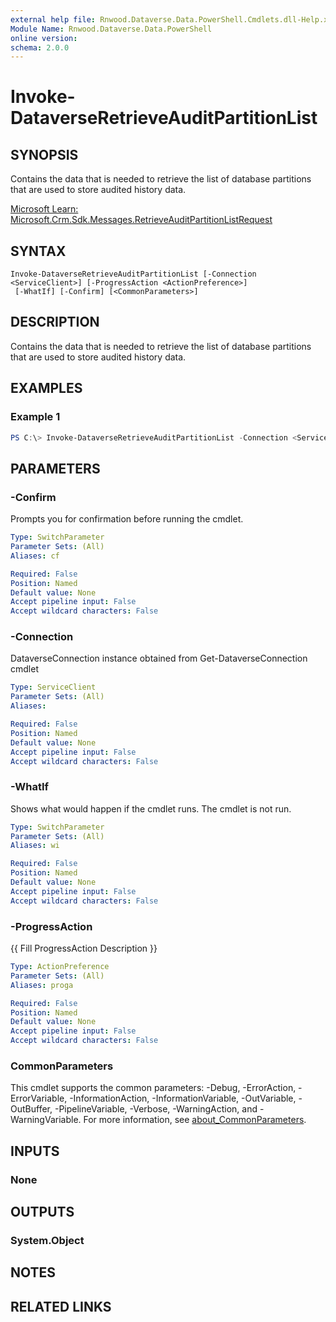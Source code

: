```yaml
---
external help file: Rnwood.Dataverse.Data.PowerShell.Cmdlets.dll-Help.xml
Module Name: Rnwood.Dataverse.Data.PowerShell
online version:
schema: 2.0.0
---
```


# Invoke-DataverseRetrieveAuditPartitionList

## SYNOPSIS
Contains the data that is needed to retrieve the list of database partitions that are used to store audited history data.

[Microsoft Learn: Microsoft.Crm.Sdk.Messages.RetrieveAuditPartitionListRequest](https://learn.microsoft.com/en-us/dotnet/api/microsoft.crm.sdk.messages.RetrieveAuditPartitionListRequest?view=dataverse-sdk-latest)

## SYNTAX

```
Invoke-DataverseRetrieveAuditPartitionList [-Connection <ServiceClient>] [-ProgressAction <ActionPreference>]
 [-WhatIf] [-Confirm] [<CommonParameters>]
```

## DESCRIPTION
Contains the data that is needed to retrieve the list of database partitions that are used to store audited history data.

## EXAMPLES

### Example 1
```powershell
PS C:\> Invoke-DataverseRetrieveAuditPartitionList -Connection <ServiceClient>
```

## PARAMETERS

### -Confirm
Prompts you for confirmation before running the cmdlet.

```yaml
Type: SwitchParameter
Parameter Sets: (All)
Aliases: cf

Required: False
Position: Named
Default value: None
Accept pipeline input: False
Accept wildcard characters: False
```

### -Connection
DataverseConnection instance obtained from Get-DataverseConnection cmdlet

```yaml
Type: ServiceClient
Parameter Sets: (All)
Aliases:

Required: False
Position: Named
Default value: None
Accept pipeline input: False
Accept wildcard characters: False
```

### -WhatIf
Shows what would happen if the cmdlet runs. The cmdlet is not run.

```yaml
Type: SwitchParameter
Parameter Sets: (All)
Aliases: wi

Required: False
Position: Named
Default value: None
Accept pipeline input: False
Accept wildcard characters: False
```

### -ProgressAction
{{ Fill ProgressAction Description }}

```yaml
Type: ActionPreference
Parameter Sets: (All)
Aliases: proga

Required: False
Position: Named
Default value: None
Accept pipeline input: False
Accept wildcard characters: False
```

### CommonParameters
This cmdlet supports the common parameters: -Debug, -ErrorAction, -ErrorVariable, -InformationAction, -InformationVariable, -OutVariable, -OutBuffer, -PipelineVariable, -Verbose, -WarningAction, and -WarningVariable. For more information, see [about_CommonParameters](http://go.microsoft.com/fwlink/?LinkID=113216).

## INPUTS

### None
## OUTPUTS

### System.Object
## NOTES

## RELATED LINKS

